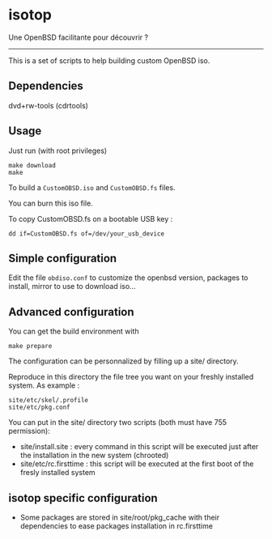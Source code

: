 isotop
==========
Une OpenBSD facilitante pour découvrir ?


---

This is a set of scripts to help building custom OpenBSD iso.

Dependencies
------------
dvd+rw-tools (cdrtools)

Usage
-----

Just run (with root privileges)

	make download
    make 

To build a `CustomOBSD.iso` and `CustomOBSD.fs` files.


You can burn this iso file. 

To copy CustomOBSD.fs on a bootable USB key : 

    dd if=CustomOBSD.fs of=/dev/your_usb_device



Simple configuration
-------------

Edit the file `obdiso.conf` to customize the openbsd version, packages to install, mirror to use to download iso...

Advanced configuration
----------------------

You can get the build environment with

    make prepare 

The configuration can be personnalized by filling up a site/ directory.

Reproduce in this directory the file tree you want on your freshly
installed system. As example : 

    site/etc/skel/.profile
    site/etc/pkg.conf

You can put in the site/ directory two scripts (both must have 755
permission): 

- site/install.site : every command in this script will be executed just
  after the installation in the new system (chrooted)
- site/etc/rc.firsttime : this script will be executed at the first boot of
  the fresly installed system


isotop specific configuration
---------------------------

- Some packages are stored in site/root/pkg_cache with their
  dependencies to ease packages installation in rc.firsttime
